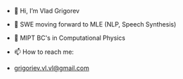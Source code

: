 - 👋 Hi, I’m Vlad Grigorev 

- 🌱 SWE moving forward to MLE (NLP, Speech Synthesis)
- 👀 MIPT BC's in Computational Physics
- 📫 How to reach me:
- grigoriev.vl.vl@gmail.com

<!---
grigorev-vl-vl/grigorev-vl-vl is a ✨ special ✨ repository because its `README.md` (this file) appears on your GitHub profile.
You can click the Preview link to take a look at your changes.
--->
